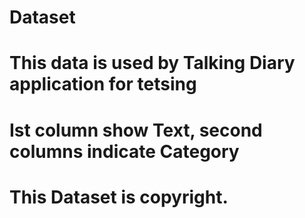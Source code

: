 # Dataset
# This data is used by Talking Diary application for tetsing
# Ist column show Text, second columns indicate Category
# This Dataset is copyright.
